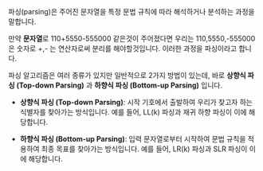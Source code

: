 파싱(parsing)은 주어진 문자열을 특정 문법 규칙에 따라 해석하거나 분석하는 과정을 말합니다.

만약 **문자열**로 110+5550-555000 같은것이 주어졌다면 우리는
110,5550,-555000 은 숫자로 +,- 는 연산자로써 분리를 해야할것입니다.
이러한 과정을 파싱이라고 합니다.

파싱 알고리즘은 여러 종류가 있지만 일반적으로 2가지 방법이 있는데,
바로 **상향식 파싱 (Top-down Parsing)** 과 **하향식 파싱 (Bottom-up Parsing)**
입니다.


- **상향식 파싱 (Top-down Parsing)**: 시작 기호에서 출발하여 우리가 찾고자 하는 식별자를 찾아가는 방식입니다. 예를 들어, LL(k) 파싱과 재귀 하향 파싱이 이에 해당합니다.

- **하향식 파싱 (Bottom-up Parsing)**: 입력 문자열로부터 시작하여 문법 규칙을 적용하여 최종 목표를 찾아가는 방식입니다. 예를 들어, LR(k) 파싱과 SLR 파싱이 이에 해당합니다.

